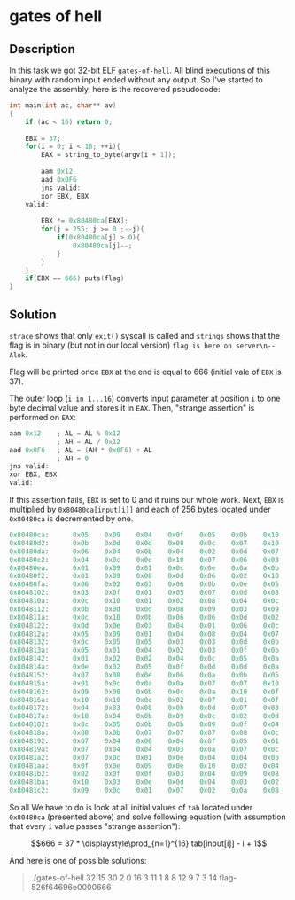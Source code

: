 # gates of hell

## Description

In this task we got 32-bit ELF `gates-of-hell`. All blind executions of this binary with random input ended without any output. So I've started to analyze the assembly, here is the recovered pseudocode:

```c
int main(int ac, char** av)
{
	if (ac < 16) return 0;
    
	EBX = 37;
	for(i = 0; i < 16; ++i){
		EAX = string_to_byte(argv[i + 1]);
        
		aam	0x12
		aad	0x0F6
		jns valid:
		xor EBX, EBX
	valid:
        
		EBX *= 0x80480ca[EAX];		
		for(j = 255; j >= 0 ;--j){
			if(0x80480ca[j] > 0){
				0x80480ca[j]--;
			}
		}
	}
	if(EBX == 666) puts(flag)
}
```

## Solution

`strace` shows that only `exit()` syscall is called and `strings` shows that the flag is in binary (but not in our local version) `flag is here on server\n-- Alok`.

Flag will be printed once `EBX` at the end is equal to 666 (initial vale of `EBX` is 37).

The outer loop (`i in 1...16`) converts input parameter at position `i` to one byte decimal value and stores it in `EAX`. Then, "strange assertion" is performed on `EAX`:

```c
aam	0x12	; AL = AL % 0x12
			; AH = AL / 0x12
aad	0x0F6	; AL = (AH * 0x0F6) + AL
			; AH = 0
jns valid:
xor EBX, EBX
valid:
```

If this assertion fails, `EBX` is set to 0 and it ruins our whole work. Next, `EBX` is multiplied by `0x80480ca[input[i]]` and each of 256 bytes located under `0x80480ca` is decremented by one.

```c
0x80480ca:      0x05    0x09    0x04    0x0f    0x05    0x0b    0x10    0x0e
0x80480d2:      0x0b    0x0d    0x0d    0x08    0x0c    0x07    0x10    0x02
0x80480da:      0x06    0x04    0x0b    0x04    0x02    0x0d    0x07    0x0a
0x80480e2:      0x04    0x0c    0x0e    0x10    0x07    0x06    0x03    0x0e
0x80480ea:      0x01    0x09    0x01    0x0c    0x0e    0x0a    0x0b    0x05
0x80480f2:      0x01    0x09    0x08    0x0d    0x06    0x02    0x10    0x06
0x80480fa:      0x06    0x02    0x03    0x06    0x0b    0x0e    0x05    0x05
0x8048102:      0x03    0x0f    0x01    0x05    0x07    0x0d    0x08    0x05
0x804810a:      0x0c    0x10    0x01    0x02    0x08    0x04    0x0c    0x05
0x8048112:      0x0b    0x0d    0x0d    0x08    0x09    0x03    0x09    0x0a
0x804811a:      0x0c    0x10    0x0b    0x06    0x06    0x0d    0x02    0x0e
0x8048122:      0x0d    0x0e    0x03    0x04    0x01    0x06    0x0c    0x0e
0x804812a:      0x05    0x09    0x01    0x04    0x08    0x04    0x07    0x06
0x8048132:      0x0c    0x05    0x05    0x03    0x03    0x0d    0x0b    0x0c
0x804813a:      0x05    0x01    0x04    0x02    0x03    0x0f    0x0b    0x10
0x8048142:      0x01    0x02    0x02    0x04    0x0c    0x05    0x0a    0x06
0x804814a:      0x0e    0x02    0x05    0x0f    0x0d    0x0d    0x0a    0x0f
0x8048152:      0x07    0x08    0x0e    0x06    0x0a    0x0b    0x05    0x0a
0x804815a:      0x01    0x0c    0x0a    0x0a    0x07    0x07    0x10    0x08
0x8048162:      0x09    0x08    0x0b    0x0c    0x0a    0x10    0x0f    0x09
0x804816a:      0x10    0x10    0x0c    0x02    0x07    0x01    0x0f    0x06
0x8048172:      0x04    0x03    0x08    0x0b    0x0d    0x07    0x03    0x05
0x804817a:      0x10    0x04    0x0b    0x09    0x0c    0x02    0x0d    0x01
0x8048182:      0x0c    0x05    0x0b    0x0b    0x09    0x0f    0x04    0x10
0x804818a:      0x08    0x0b    0x07    0x07    0x07    0x08    0x0c    0x02
0x8048192:      0x07    0x04    0x06    0x04    0x0f    0x05    0x01    0x04
0x804819a:      0x07    0x04    0x04    0x03    0x0a    0x07    0x0c    0x0f
0x80481a2:      0x07    0x0c    0x01    0x0e    0x04    0x04    0x0b    0x01
0x80481aa:      0x0f    0x0e    0x09    0x0e    0x10    0x02    0x04    0x0c
0x80481b2:      0x02    0x0f    0x0f    0x03    0x04    0x09    0x08    0x0f
0x80481ba:      0x10    0x03    0x0e    0x0d    0x04    0x03    0x02    0x01
0x80481c2:      0x09    0x0c    0x01    0x07    0x02    0x0a    0x08    0x0a
```

So all We have to do is look at all initial values of `tab` located under `0x80480ca` (presented above) and solve following equation (with assumption that every `i` value passes "strange assertion"):

$$666 = 37 * \displaystyle\prod_{n=1}^{16} tab[input[i]] - i + 1$$

And here is one of possible solutions:

>./gates-of-hell 32 15 30 2 0 16 3 11 1 8 8 12 9 7 3 14
>flag-526f64696e0000666





